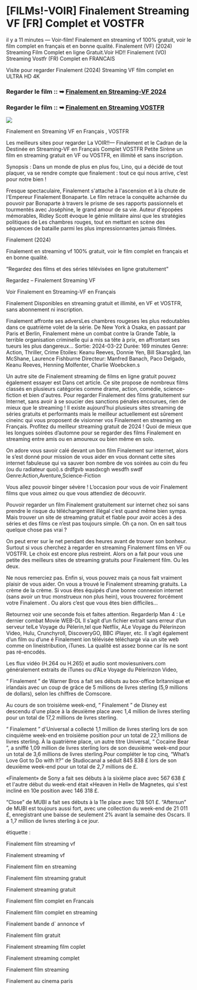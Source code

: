 # [FILMs!-VOIR] Finalement Streaming VF [FR] Complet et VOSTFR

il y a 11 minutes — Voir-film! Finalement en streaming vf 100% gratuit, voir le film complet en français et en bonne qualité. Finalement (VF) (2024) Streaming Film Complet en ligne Gratuit.Voir HD!! Finalement (VO) Streaming Vostfr (FR) Complet en FRANCAIS

Visite pour regarder Finalement (2024) Streaming VF film complet en ULTRA HD 4K

### Regarder le film :: ➥ [Finalement en Streaming-VF 2024](https://t.co/IClVBzngIo)

### Regarder le film :: ➥ [Finalement en Streaming VOSTFR](https://t.co/IClVBzngIo)

<p dir="auto"><a href="https://t.co/IClVBzngIo" title="PLAY NOW" rel="nofollow"><img src="https://i.imgur.com/jhNGoEt.gif" style="max-width: 100%;"></a></p>

Finalement en Streaming VF en Français , VOSTFR

Les meilleurs sites pour regarder La VOIR!!— Finalement et le Cadran de la Destinée en Streaming-VF en Français Complet VOSTFR Petite Sirène un film en streaming gratuit en VF ou VOSTFR, en illimité et sans inscription.

Synopsis : Dans un monde de plus en plus fou, Lino, qui a décidé de tout plaquer, va se rendre compte que finalement : tout ce qui nous arrive, c’est pour notre bien !

Fresque spectaculaire, Finalement s'attache à l'ascension et à la chute de l'Empereur Finalement Bonaparte. Le film retrace la conquête acharnée du pouvoir par Bonaparte à travers le prisme de ses rapports passionnels et tourmentés avec Joséphine, le grand amour de sa vie. Auteur d'épopées mémorables, Ridley Scott évoque le génie militaire ainsi que les stratégies politiques de Les chambres rouges, tout en mettant en scène des séquences de bataille parmi les plus impressionnantes jamais filmées.

Finalement (2024)

Finalement en streaming vf 100% gratuit, voir le film complet en français et en bonne qualité.

“Regardez des films et des séries télévisées en ligne gratuitement”

Regardez – Finalement Streaming VF

Voir Finalement en Streaming-VF en Français

Finalement Disponibles en streaming gratuit et illimité, en VF et VOSTFR, sans abonnement ni inscription.

Finalement affronte ses adversLes chambres rougeses les plus redoutables dans ce quatrième volet de la série. De New York à Osaka, en passant par Paris et Berlin, Finalement mène un combat contre la Grande Table, la terrible organisation criminelle qui a mis sa tête à prix, en affrontant ses tueurs les plus dangereux... Sortie: 2024-03-22 Durée: 169 minutes Genre: Action, Thriller, Crime Etoiles: Keanu Reeves, Donnie Yen, Bill Skarsgård, Ian McShane, Laurence Fishburne Directeur: Manfred Banach, Paco Delgado, Keanu Reeves, Henning Molfenter, Charlie Woebcken.s

Un autre site de Finalement streaming de films en ligne gratuit pouvez également essayer est Dans cet article. Ce site propose de nombreux films classés en plusieurs catégories comme drame, action, comédie, science-fiction et bien d'autres. Pour regarder Finalement des films gratuitement sur Internet, sans avoir à se soucier des sanctions pénales encourues, rien de mieux que le streaming ! Il existe aujourd’hui plusieurs sites streaming de séries gratuits et performants mais le meilleur actuellement est sûrement cineinc qui vous proposent de visionner vos Finalement en streaming en Français. Profitez du meilleur streaming gratuit de 2024 ! Quoi de mieux que les longues soirées d’automne pour se regarder des films Finalement en streaming entre amis ou en amoureux ou bien même en solo.

On adore vous savoir calé devant un bon film Finalement sur internet, alors le s’est donné pour mission de vous aider en vous donnant cette sites internet fabuleuse qui va sauver bon nombre de vos soirées au coin du feu (ou du radiateur quoi).s drdfgvb wasdxcgh wesdfh swdf Genre:Action,Aventure,Science-Fiction

Vous allez pouvoir binger sévère ! L’occasion pour vous de voir Finalement films que vous aimez ou que vous attendiez de découvrir.

Pouvoir regarder un film Finalement gratuitement sur internet chez soi sans prendre le risque du téléchargement illégal c’est quand même bien sympa. Mais trouver un site de streaming gratuit et fiable pour avoir accès à des séries et des films ce n’est pas toujours simple. Oh ça non. On en sait tous quelque chose pas vrai ?

On peut errer sur le net pendant des heures avant de trouver son bonheur. Surtout si vous cherchez à regarder en streaming Finalement films en VF ou VOSTFR. Le choix est encore plus restreint. Alors on a fait pour vous une petite des meilleurs sites de streaming gratuits pour Finalement film. Ou les deux.

Ne nous remerciez pas. Enfin si, vous pouvez mais ça nous fait vraiment plaisir de vous aider. On vous a trouvé le Finalement streaming gratuits. La crème de la crème. Si vous êtes équipés d’une bonne connexion internet (sans avoir un truc monstrueux non plus hein), vous trouverez forcément votre Finalement . Ou alors c’est que vous êtes bien difficiles…

Retournez voir une seconde fois et faites attention. RegarderIp Man 4 : Le dernier combat Movie WEB-DL Il s’agit d’un fichier extrait sans erreur d’un serveur telLe Voyage du Pèlerin,tel que Netflix, ALe Voyage du Pèlerinzon Video, Hulu, Crunchyroll, DiscoveryGO, BBC iPlayer, etc. Il s’agit également d’un film ou d’une é Finalement ion télévisée téléchargé via un site web comme on lineistribution, iTunes. La qualité est assez bonne car ils ne sont pas ré-encodés.

Les flux vidéo (H.264 ou H.265) et audio sont moviesunivers.com généralement extraits de iTunes ou d’ALe Voyage du Pèlerinzon Video,

“ Finalement ” de Warner Bros a fait ses débuts au box-office britannique et irlandais avec un coup de grâce de 5 millions de livres sterling (5,9 millions de dollars), selon les chiffres de Comscore.

Au cours de son troisième week-end, “ Finalement ” de Disney est descendu d'une place à la deuxième place avec 1,4 million de livres sterling pour un total de 17,2 millions de livres sterling.

“ Finalement ” d'Universal a collecté 1,1 million de livres sterling lors de son cinquième week-end en troisième position pour un total de 22,1 millions de livres sterling. À la quatrième place, un autre titre Universal, “ Cocaine Bear ”, a sniffé 1,09 million de livres sterling lors de son deuxième week-end pour un total de 3,6 millions de livres sterling.Pour compléter le top cinq, “What’s Love Got to Do with It?” de Studiocanal a séduit 845 838 £ lors de son deuxième week-end pour un total de 2,7 millions de £.

«Finalement» de Sony a fait ses débuts à la sixième place avec 567 638 £ et l'autre début du week-end était «Heaven in Hell» de Magnetes, qui s'est incliné en 10e position avec 146 318 £.

“Close” de MUBI a fait ses débuts à la 11e place avec 128 501 £. “Aftersun” de MUBI est toujours aussi fort, avec une collection du week-end de 21 011 £, enregistrant une baisse de seulement 2% avant la semaine des Oscars. Il a 1,7 million de livres sterling à ce jour.

étiquette :

Finalement film streaming vf

Finalement streaming vf

Finalement film en streaming

Finalement film streaming gratuit

Finalement streaming gratuit

Finalement film complet en Francais

Finalement film complet en streaming

Finalement bande d` annonce vf

Finalement film gratuit

Finalement streaming film coplet

Finalement streaming complet

Finalement film streaming

Finalement au cinema paris
